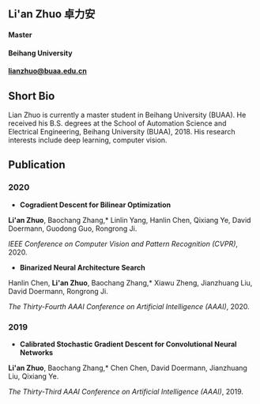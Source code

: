 ## Li'an Zhuo 卓力安

#### Master

#### Beihang University

#### lianzhuo@buaa.edu.cn

## Short Bio

Lian Zhuo is currently a master student in Beihang University (BUAA). He received his B.S. degrees at the School of Automation Science 
and Electrical Engineering, Beihang University (BUAA), 2018. 
His research interests include deep learning, computer vision.

## Publication

### 2020

  - **Cogradient Descent for Bilinear Optimization**

  **Li'an Zhuo**, Baochang Zhang,* Linlin Yang, Hanlin Chen, Qixiang Ye, David Doermann, Guodong Guo, Rongrong Ji. 

  *IEEE Conference on Computer Vision and Pattern Recognition (CVPR)*, 2020.

  - **Binarized Neural Architecture Search**

  Hanlin Chen, **Li'an Zhuo**, Baochang Zhang,* Xiawu Zheng, Jianzhuang Liu, David Doermann, Rongrong Ji. 

  *The Thirty-Fourth AAAI Conference on Artificial Intelligence (AAAI)*, 2020.

### 2019

  - **Calibrated Stochastic Gradient Descent for Convolutional Neural Networks**

  **Li'an Zhuo**, Baochang Zhang,* Chen Chen, David Doermann, Jianzhuang Liu, Qixiang Ye. 

  *The Thirty-Third AAAI Conference on Artificial Intelligence (AAAI)*, 2019.

